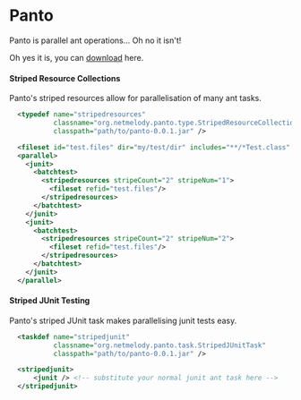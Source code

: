 Panto
=====
Panto is parallel ant operations... Oh no it isn't!

Oh yes it is, you can [download] here.

#### Striped Resource Collections
Panto's striped resources allow for parallelisation of many ant tasks.

``` XML
  <typedef name="stripedresources"
           classname="org.netmelody.panto.type.StripedResourceCollection"
           classpath="path/to/panto-0.0.1.jar" />

  <fileset id="test.files" dir="my/test/dir" includes="**/*Test.class" />
  <parallel>
    <junit>
      <batchtest>
        <stripedresources stripeCount="2" stripeNum="1">
          <fileset refid="test.files"/>
        </stripedresources>
      </batchtest>
    </junit>
    <junit>
      <batchtest>
        <stripedresources stripeCount="2" stripeNum="2">
          <fileset refid="test.files"/>
        </stripedresources>
      </batchtest>
    </junit>
  </parallel>
```
#### Striped JUnit Testing
Panto's striped JUnit task makes parallelising junit tests easy.

``` XML
  <taskdef name="stripedjunit"
           classname="org.netmelody.panto.task.StripedJUnitTask"
           classpath="path/to/panto-0.0.1.jar" />

  <stripedjunit>
      <junit /> <!-- substitute your normal junit ant task here -->
  </stripedjunit>
```

[download]: https://github.com/netmelody/panto/downloads
